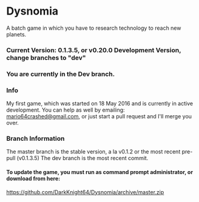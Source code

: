 # Dysnomia
A batch game in which you have to research technology to reach new planets.
### Current Version: 0.1.3.5, or v0.20.0 Development Version, change branches to "dev"
### You are currently in the Dev branch.
### Info
My first game, which was started on 18 May 2016 and is currently in active development. You can help as well by emailing: mario64crashed@gmail.com, or just start a pull request and I'll merge you over.

### Branch Information
The master branch is the stable version, a la v0.1.2 or the most recent pre-pull (v0.1.3.5)
The dev branch is the most recent commit.
#### To update the game, you must run as command prompt administrator, or download from here:
https://github.com/DarkKnight64/Dysnomia/archive/master.zip
